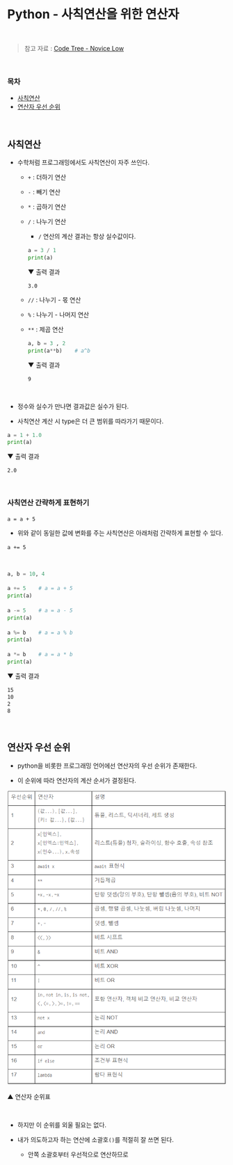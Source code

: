 # Python - 사칙연산을 위한 연산자

<br/>

> 참고 자료 : <a href="https://www.codetree.ai/missions/4">Code Tree - Novice Low</a>

<br/>

### 목차

* <a href="https://github.com/SangYoonLee1231/TIL/blob/main/Python/python_operator.md#%EC%82%AC%EC%B9%99%EC%97%B0%EC%82%B0">사칙연산</a>
* <a href="https://github.com/SangYoonLee1231/TIL/blob/main/Python/python_operator.md#%EC%97%B0%EC%82%B0%EC%9E%90-%EC%9A%B0%EC%84%A0-%EC%88%9C%EC%9C%84">연산자 우선 순위</a>

<br/>

## 사칙연산

* 수학처럼 프로그래밍에서도 사칙연산이 자주 쓰인다.

    * <code>+</code> : 더하기 연산

    * <code>-</code> : 빼기 연산

    * <code>*</code> : 곱하기 연산

    * <code>/</code> : 나누기 연산
    
        * <code>/</code> 연산의 계산 결과는 항상 실수값이다.

        ```python
        a = 3 / 1
        print(a)
        ```

        ▼ 출력 결과

        ```
        3.0
        ```

    * <code>//</code> : 나누기 - 몫 연산

    * <code>%</code> : 나누기 - 나머지 연산

    * <code>**</code> : 제곱 연산

        ```python
        a, b = 3 , 2
        print(a**b)    # a^b
        ```

        ▼ 출력 결과

        ```
        9
        ```

<br/>

* 정수와 실수가 만나면 결과값은 실수가 된다.

* 사칙연산 계산 시 type은 더 큰 범위를 따라가기 때문이다.

```python
a = 1 + 1.0
print(a)
```

▼ 출력 결과

```
2.0
```


<br/>

### 사칙연산 간략하게 표현하기

<code>a = a + 5</code>

* 위와 같이 동일한 값에 변화를 주는 사칙연산은 아래처럼 간략하게 표현할 수 있다.

<code>a += 5</code>

<br/>

```python
a, b = 10, 4

a += 5    # a = a + 5
print(a)

a -= 5    # a = a - 5
print(a)

a %= b    # a = a % b
print(a)

a *= b    # a = a * b
print(a)
```

▼ 출력 결과

```
15
10
2
8
```

<br/>

## 연산자 우선 순위

* python을 비롯한 프로그래밍 언어에선 연산자의 우선 순위가 존재한다.

* 이 순위에 따라 연산자의 계산 순서가 결정된다.

<img src="img/operator_precedence.png">

▲ 연산자 순위표

<br/>

* 하지만 이 순위를 외울 필요는 없다.

* 내가 의도하고자 하는 연산에 소괄호<code>()</code>를 적절히 잘 쓰면 된다.

    * 안쪽 소괄호부터 우선적으로 연산하므로